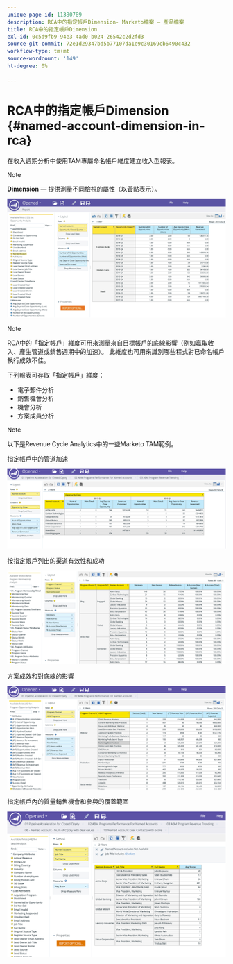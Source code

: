 ```yaml
---
unique-page-id: 11380789
description: RCA中的指定帳戶Dimension- Marketo檔案 — 產品檔案
title: RCA中的指定帳戶Dimension
exl-id: 0c5d9fb9-94e3-4ad0-b024-26542c2d2fd3
source-git-commit: 72e1d29347bd5b77107da1e9c30169cb6490c432
workflow-type: tm+mt
source-wordcount: '149'
ht-degree: 0%

---
```


# RCA中的指定帳戶Dimension {#named-account-dimension-in-rca}

在收入週期分析中使用TAM專屬命名帳戶維度建立收入型報表。

>[!NOTE]
>
>**Dimension**  — 提供測量不同檢視的屬性（以黃點表示）。

![](assets/one-2.png)

>[!NOTE]
>
>RCA中的「指定帳戶」維度可用來測量來自目標帳戶的底線影響（例如贏取收入、產生管道或銷售週期中的加速）。 此維度也可用來識別哪些程式對已命名帳戶執行成效不佳。

下列報表可存取「指定帳戶」維度：

* 電子郵件分析
* 銷售機會分析
* 機會分析
* 方案成員分析

>[!NOTE]
>
>以下是Revenue Cycle Analytics中的一些Marketo TAM範例。

指定帳戶中的管道加速

![](assets/two-1.png)

按指定帳戶列出的渠道有效性和成功

![](assets/three-2.png)

方案成效和對底線的影響

![](assets/four-3.png)

指定帳戶內的質量銷售機會和參與的覆蓋範圍

![](assets/five-2.png)
